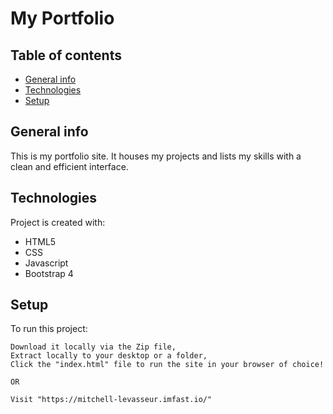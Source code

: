 # My Portfolio

## Table of contents
* [General info](#general-info)
* [Technologies](#technologies)
* [Setup](#setup)

## General info
This is my portfolio site. It houses my projects and lists my skills with a clean and efficient interface.
	
## Technologies
Project is created with:
* HTML5
* CSS
* Javascript
* Bootstrap 4
	
## Setup
To run this project: 

```
Download it locally via the Zip file,
Extract locally to your desktop or a folder,
Click the "index.html" file to run the site in your browser of choice!

OR

Visit "https://mitchell-levasseur.imfast.io/"

```
